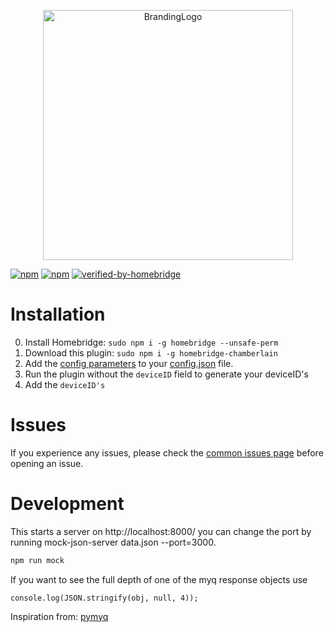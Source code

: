 <p align="center">
    <img src="https://github.com/iRayanKhan/Assets-Repo/blob/master/Chamberlain-Plugin-Branding.png?raw=true" alt="BrandingLogo" width="400” maxHeight="91" />
</p>

[![npm](https://badgen.net/npm/v/homebridge-chamberlain/latest)](https://www.npmjs.com/package/homebridge-chamberlain)
[![npm](https://badgen.net/npm/dt/homebridge-chamberlain)](https://www.npmjs.com/package/homebridge-chamberlain)
[![verified-by-homebridge](https://badgen.net/badge/homebridge/verified/purple)](https://github.com/homebridge/homebridge/wiki/Verified-Plugins)



# Installation
0) Install Homebridge:   ```sudo npm i -g homebridge --unsafe-perm```
1) Download this plugin: ```sudo npm i -g homebridge-chamberlain```
2) Add the [config parameters](https://github.com/iRayanKhan/homebridge-chamberlain/blob/master/config-example.MD) to your [config.json](https://github.com/nfarina/homebridge/blob/master/config-sample.json) file.
3) Run the plugin without the ```deviceID``` field to generate your deviceID's
4) Add the ```deviceID's```

# Issues
If you experience any issues, please check the [common issues page](https://github.com/iRayanKhan/homebridge-chamberlain/wiki/Common-Issues) before opening an issue.

# Development

This starts a server on http://localhost:8000/ you can change the port by running mock-json-server data.json --port=3000.

```bash
npm run mock
```

If you want to see the full depth of one of the myq response objects use

`console.log(JSON.stringify(obj, null, 4));`


Inspiration from:
[pymyq](https://github.com/arraylabs/pymyq/blob/master/pymyq/)
